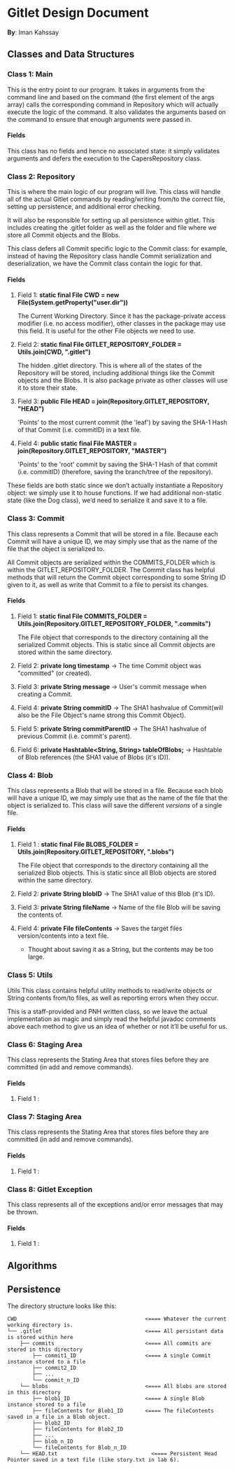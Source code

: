 # Gitlet Design Document

**By**: Iman Kahssay

## Classes and Data Structures

### Class 1: Main

This is the entry point to our program.
It takes in arguments from the command line and based on the 
command (the first element of the args array) calls the 
corresponding command in Repository which will 
actually execute the logic of the command. 
It also validates the arguments based on the command to 
ensure that enough arguments were passed in.

#### Fields

This class has no fields and hence no associated state: it 
simply validates arguments and defers the execution to the 
CapersRepository class.


### Class 2: Repository

This is where the main logic of our program will live. This 
class will handle all of the actual Gitlet commands by 
reading/writing from/to the correct file, setting up 
persistence, and additional error checking.

It will also be responsible for setting up all persistence 
within gitlet. This includes creating the .gitlet folder as 
well as the folder and file where we store all Commit objects 
and the Blobs.

This class defers all Commit specific logic to the Commit class: 
for example, instead of having the Repository class handle 
Commit serialization and deserialization, we have the Commit 
class contain the logic for that.


#### Fields

1. Field 1: **static final File CWD = new File(System.getProperty("user.dir"))**
   
    The Current Working Directory. Since it has the 
    package-private access modifier (i.e. no access modifier), 
    other classes in the package may use this field. 
    It is useful for the other File objects we need to use.

2. Field 2: **static final File GITLET_REPOSITORY_FOLDER = Utils.join(CWD, ".gitlet")** 
   
    The hidden .gitlet directory. This is where all of the 
    states of the Repository will be stored, including additional 
    things like the Commit objects and the Blobs. It is also 
    package private as other classes will use it to store their state.

3. Field 3: **public File HEAD = join(Repository.GITLET_REPOSITORY, "HEAD")**

   'Points' to the most current commit (the 'leaf') by saving the
    SHA-1 Hash of that Commit (i.e. commitID) in a text file.
   
4. Field 4: **public static final File MASTER = join(Repository.GITLET_REPOSITORY, "MASTER")**

   'Points' to the 'root' commit by saving the SHA-1 Hash of 
   that commit (i.e. commitID) (therefore, saving the branch/tree 
   of the repository).

These fields are both static since we don’t actually instantiate 
a Repository object: we simply use it to house functions. If 
we had additional non-static state (like the Dog class), we’d 
need to serialize it and save it to a file.


### Class 3: Commit

This class represents a Commit that will be stored in a file. 
Because each Commit will have a unique ID, we may simply use 
that as the name of the file that the object is serialized to.

All Commit objects are serialized within the COMMITS_FOLDER which 
is within the GITLET_REPOSITORY_FOLDER. The Commit class has 
helpful methods that will return the Commit object corresponding 
to some String ID given to it, as well as write that Commit to 
a file to persist its changes.

#### Fields

1. Field 1: **static final File COMMITS_FOLDER = Utils.join(Repository.GITLET_REPOSITORY_FOLDER, ".commits")** 
   
   The File object that corresponds to the directory containing 
   all the serialized Commit objects. This is static since all 
   Commit objects are stored within the same directory. 

2. Field 2: **private long timestamp** -> The time Commit object was "committed" (or created).

3. Field 3: **private String message** -> User's commit message when creating a Commit.

4. Field 4: **private String commitID** -> The SHA1 hashvalue of Commit(will also be the File Object's name strong this Commit Object).

5. Field 5: **private String commitParentID** -> The SHA1 hashvalue of previous Commit (i.e. commit's parent).

6. Field 6: **private Hashtable<String, String> tableOfBlobs;** ->  Hashtable of Blob references (the SHA1 value of Blobs (it's ID)).

### Class 4: Blob

This class represents a Blob that will be stored in a file.
Because each blob will have a unique ID, we may simply use that
as the name of the file that the object is serialized to.
This class will save the different *versions* of a single file.

#### Fields

1. Field 1 : **static final File BLOBS_FOLDER = Utils.join(Repository.GITLET_REPOSITORY, ".blobs")**
   
    The File object that corresponds to the directory 
    containing all the serialized Blob objects.
    This is static since all Blob objects are stored within 
    the same directory.
   
2. Field 2: **private String blobID** -> The SHA1 value of this Blob (it's ID).

3. Field 3: **private String fileName** -> Name of the file Blob will be saving the contents of.
  
4. Field 4: **private File fileContents** -> Saves the target files version/contents into a text file.
    - Thought about saving it as a String, but the contents may be too large.

### Class 5: Utils

Utils
This class contains helpful utility methods to read/write 
objects or String contents from/to files, as well as reporting 
errors when they occur.

This is a staff-provided and PNH written class, so we leave 
the actual implementation as magic and simply read the helpful 
javadoc comments above each method to give us an idea of 
whether or not it’ll be useful for us.

### Class 6: Staging Area

This class represents the Stating Area that stores files before
they are committed (in add and remove commands).

#### Fields

1. Field 1 :

### Class 7: Staging Area

This class represents the Stating Area that stores files before
they are committed (in add and remove commands).

#### Fields

1. Field 1 :

### Class 8: Gitlet Exception

This class represents all of the exceptions and/or error 
messages that may be thrown.

#### Fields

1. Field 1 :

## Algorithms

## Persistence

The directory structure looks like this:

    CWD                                         <==== Whatever the current working directory is.
    └── .gitlet                                 <==== All persistant data is stored within here
        ├── commits                             <==== All commits are stored in this directory
            ├── commit1_ID                      <==== A single Commit instance stored to a file
            ├── commit2_ID
            ├── ...
            └── commit_n_ID
        └── blobs                               <==== All blobs are stored in this directory
            ├── blob1_ID                        <==== A single Blob instance stored to a file
            ├── fileContents for Blob1_ID       <==== The fileContents saved in a file in a Blob object.
            ├── blob2_ID 
            ├── fileContents for Blob2_ID 
            ├── ...
            ├── blob_n_ID
            └── fileContents for Blob_n_ID 
        └── HEAD.txt                              <==== Persistent Head Pointer saved in a text file (like story.txt in lab 6).
       


